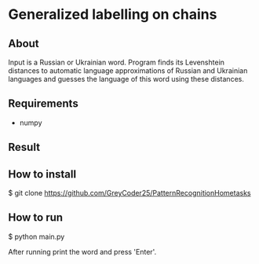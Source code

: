 # Generalized labelling on chains

## About
Input is a Russian or Ukrainian word. Program finds its Levenshtein distances to automatic language approximations of
Russian and Ukrainian languages and guesses the language of this word using these distances.

## Requirements
- numpy

## Result

## How to install

$ git clone https://github.com/GreyCoder25/PatternRecognitionHometasks

## How to run

$ python main.py

After running print the word and press 'Enter'.
